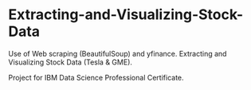 # Extracting-and-Visualizing-Stock-Data

Use of Web scraping (BeautifulSoup) and yfinance. 
Extracting and Visualizing Stock Data (Tesla &amp; GME). 

Project for IBM Data Science Professional Certificate. 
